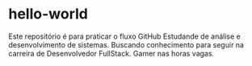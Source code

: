 # hello-world
Este repositório é para praticar o fluxo GitHub
Estudande de análise e desenvolvimento de sistemas.
Buscando conhecimento para seguir na carreira de Desenvolvedor FullStack.
Gamer nas horas vagas.
